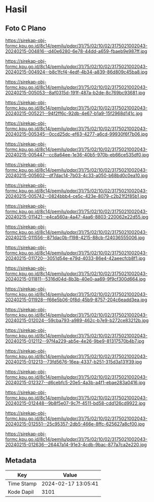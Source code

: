 # Hasil

## Foto C Plano

https://sirekap-obj-formc.kpu.go.id/8c14/pemilu/pdpr/31/75/02/10/02/3175021002043-20240215-004816--d40e6280-6e78-44dd-a659-fbaeb9e987ff.jpg

https://sirekap-obj-formc.kpu.go.id/8c14/pemilu/pdpr/31/75/02/10/02/3175021002043-20240215-004924--b8c1fcf4-4edf-4b34-a839-86d809c45ba8.jpg

https://sirekap-obj-formc.kpu.go.id/8c14/pemilu/pdpr/31/75/02/10/02/3175021002043-20240215-005053--8af0315d-191f-487a-b2de-8c769bc93681.jpg

https://sirekap-obj-formc.kpu.go.id/8c14/pemilu/pdpr/31/75/02/10/02/3175021002043-20240215-005221--94f2ff6c-92db-4e67-b1a9-15f2968d141c.jpg

https://sirekap-obj-formc.kpu.go.id/8c14/pemilu/pdpr/31/75/02/10/02/3175021002043-20240215-005345--0ccd25dc-ef63-4277-a6cd-99930f6f7b06.jpg

https://sirekap-obj-formc.kpu.go.id/8c14/pemilu/pdpr/31/75/02/10/02/3175021002043-20240215-005447--cc8a64ee-1e36-40b5-970b-eb66ce535df0.jpg

https://sirekap-obj-formc.kpu.go.id/8c14/pemilu/pdpr/31/75/02/10/02/3175021002043-20240215-005602--df7dac14-7b03-4c33-a050-b68bd0c0ea10.jpg

https://sirekap-obj-formc.kpu.go.id/8c14/pemilu/pdpr/31/75/02/10/02/3175021002043-20240215-005742--0824bbb4-ce5c-423e-8079-c2b21f2f85b1.jpg

https://sirekap-obj-formc.kpu.go.id/8c14/pemilu/pdpr/31/75/02/10/02/3175021002043-20240215-011421--e4ca560a-4a47-4aa6-8803-220062e22d55.jpg

https://sirekap-obj-formc.kpu.go.id/8c14/pemilu/pdpr/31/75/02/10/02/3175021002043-20240215-011556--871dac0b-f198-4215-88cb-f24036555006.jpg

https://sirekap-obj-formc.kpu.go.id/8c14/pemilu/pdpr/31/75/02/10/02/3175021002043-20240215-011720--3051d54e-e79d-4033-86e4-42aeecfcb8f1.jpg

https://sirekap-obj-formc.kpu.go.id/8c14/pemilu/pdpr/31/75/02/10/02/3175021002043-20240215-011811--5316d04d-8b3b-40e0-aa69-9f9cf300d664.jpg

https://sirekap-obj-formc.kpu.go.id/8c14/pemilu/pdpr/31/75/02/10/02/3175021002043-20240215-011928--f66e5b06-0f8d-45b9-8757-204c6eadd3ea.jpg

https://sirekap-obj-formc.kpu.go.id/8c14/pemilu/pdpr/31/75/02/10/02/3175021002043-20240215-012024--59cba793-a989-462c-b7e9-b272ce83212b.jpg

https://sirekap-obj-formc.kpu.go.id/8c14/pemilu/pdpr/31/75/02/10/02/3175021002043-20240215-012112--97f4a229-ab5e-4e26-9be9-81317570b4b7.jpg

https://sirekap-obj-formc.kpu.go.id/8c14/pemilu/pdpr/31/75/02/10/02/3175021002043-20240215-012213--73fd5676-16ea-4337-b251-315d3a131f39.jpg

https://sirekap-obj-formc.kpu.go.id/8c14/pemilu/pdpr/31/75/02/10/02/3175021002043-20240215-012327--d6cebfc5-20e5-4a3b-a4f1-ebae283a0416.jpg

https://sirekap-obj-formc.kpu.go.id/8c14/pemilu/pdpr/31/75/02/10/02/3175021002043-20240215-012448--9b8f5e07-9c7f-4511-bd58-cdd126cd9922.jpg

https://sirekap-obj-formc.kpu.go.id/8c14/pemilu/pdpr/31/75/02/10/02/3175021002043-20240215-012551--25c95357-2db5-466e-8ffc-625627a8cf00.jpg

https://sirekap-obj-formc.kpu.go.id/8c14/pemilu/pdpr/31/75/02/10/02/3175021002043-20240215-012636--26447a14-91e3-4cdb-9bac-877a7ca2e220.jpg


## Metadata

| Key        | Value               |
| ---------- | ------------------- |
| Time Stamp | 2024-02-17 13:05:41 |
| Kode Dapil | 3101                |



